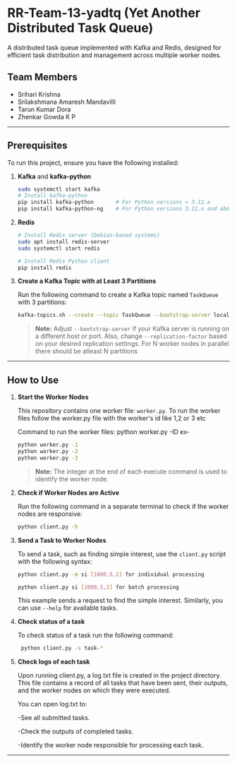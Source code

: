 # RR-Team-13-yadtq (Yet Another Distributed Task Queue)

A distributed task queue implemented with Kafka and Redis, designed for efficient task distribution and management across multiple worker nodes.

## Team Members

- Srihari Krishna
- Srilakshmana Amaresh Mandavilli
- Tarun Kumar Dora
- Zhenkar Gowda K P

---

## Prerequisites

To run this project, ensure you have the following installed:

1. **Kafka** and **kafka-python**
    ```bash
    sudo systemctl start kafka
    # Install kafka-python
    pip install kafka-python       # For Python versions < 3.12.x
    pip install kafka-python-ng    # For Python versions 3.12.x and above
    ```

2. **Redis**
    ```bash
    # Install Redis server (Debian-based systems)
    sudo apt install redis-server
    sudo systemctl start redis

    # Install Redis Python client
    pip install redis
    ```
3. **Create a Kafka Topic with at Least 3 Partitions**

    Run the following command to create a Kafka topic named `TaskQueue` with 3 partitions:

    ```bash
    kafka-topics.sh --create --topic TaskQueue --bootstrap-server localhost:9092 --partitions 3 --replication-factor 1
    ```

    > **Note:** Adjust `--bootstrap-server` if your Kafka server is running on a different host or port. Also, change `--replication-factor` based on your desired replication settings. For N worker nodes in parallel there should be atleast N partitions

---

## How to Use

1. **Start the Worker Nodes**

    This repository contains one worker file: `worker.py`. To run the worker files follow the worker.py file with the worker's id like 1,2 or 3 etc 

    Command to run the worker files:
    python worker.py -ID
    ex-
    ```bash
    python worker.py -1
    python worker.py -2
    python worker.py -3
    ```
    
    > **Note:** The integer at the end of each execute command is used to identify the worker node.

3. **Check if Worker Nodes are Active**

    Run the following command in a separate terminal to check if the worker nodes are responsive:
    ```bash
    python client.py -h
    ```

4. **Send a Task to Worker Nodes**

    To send a task, such as finding simple interest, use the `client.py` script with the following syntax:
    ```bash
    python client.py -m si [1000,5,2] for individual processing
    ```
    ```bash
    python client.py si [1000,5,2] for batch processing
    ```

    This example sends a request to find the simple interest. Similarly, you can use `--help` for available tasks.

5. **Check status of a task**

   To check status of a task run the following command:
   ```bash
    python client.py -s task-*
    ```
5. **Check logs of each task**

   Upon running client.py, a log.txt file is created in the project directory. This file contains a record of all tasks that have been sent, their outputs, and the worker nodes on which they were executed.

    You can open log.txt to:

    -See all submitted tasks.
   
    -Check the outputs of completed tasks.
   
    -Identify the worker node responsible for processing each task.

---
